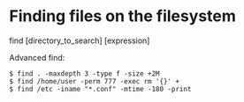 # Finding files on the filesystem

find [directory_to_search] [expression]

Advanced find:
```
$ find . -maxdepth 3 -type f -size +2M
$ find /home/user -perm 777 -exec rm '{}' +
$ find /etc -iname "*.conf" -mtime -180 -print
```